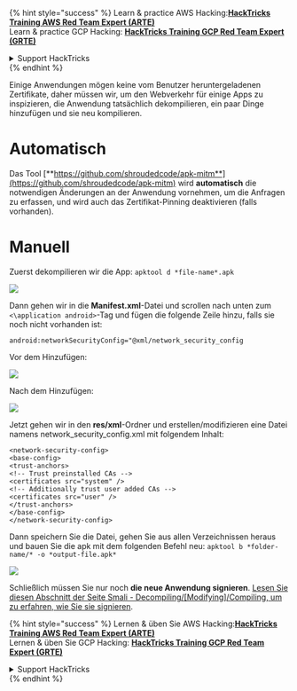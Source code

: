 {% hint style="success" %}
Learn & practice AWS Hacking:<img src="/.gitbook/assets/arte.png" alt="" data-size="line">[**HackTricks Training AWS Red Team Expert (ARTE)**](https://training.hacktricks.xyz/courses/arte)<img src="/.gitbook/assets/arte.png" alt="" data-size="line">\
Learn & practice GCP Hacking: <img src="/.gitbook/assets/grte.png" alt="" data-size="line">[**HackTricks Training GCP Red Team Expert (GRTE)**<img src="/.gitbook/assets/grte.png" alt="" data-size="line">](https://training.hacktricks.xyz/courses/grte)

<details>

<summary>Support HackTricks</summary>

* Check the [**subscription plans**](https://github.com/sponsors/carlospolop)!
* **Join the** 💬 [**Discord group**](https://discord.gg/hRep4RUj7f) or the [**telegram group**](https://t.me/peass) or **follow** us on **Twitter** 🐦 [**@hacktricks\_live**](https://twitter.com/hacktricks\_live)**.**
* **Share hacking tricks by submitting PRs to the** [**HackTricks**](https://github.com/carlospolop/hacktricks) and [**HackTricks Cloud**](https://github.com/carlospolop/hacktricks-cloud) github repos.

</details>
{% endhint %}

Einige Anwendungen mögen keine vom Benutzer heruntergeladenen Zertifikate, daher müssen wir, um den Webverkehr für einige Apps zu inspizieren, die Anwendung tatsächlich dekompilieren, ein paar Dinge hinzufügen und sie neu kompilieren.

# Automatisch

Das Tool [**https://github.com/shroudedcode/apk-mitm**](https://github.com/shroudedcode/apk-mitm) wird **automatisch** die notwendigen Änderungen an der Anwendung vornehmen, um die Anfragen zu erfassen, und wird auch das Zertifikat-Pinning deaktivieren (falls vorhanden).

# Manuell

Zuerst dekompilieren wir die App: `apktool d *file-name*.apk`

![](../../.gitbook/assets/img9.png)

Dann gehen wir in die **Manifest.xml**-Datei und scrollen nach unten zum `<\application android>`-Tag und fügen die folgende Zeile hinzu, falls sie noch nicht vorhanden ist:

`android:networkSecurityConfig="@xml/network_security_config`

Vor dem Hinzufügen:

![](../../.gitbook/assets/img10.png)

Nach dem Hinzufügen:

![](../../.gitbook/assets/img11.png)

Jetzt gehen wir in den **res/xml**-Ordner und erstellen/modifizieren eine Datei namens network\_security\_config.xml mit folgendem Inhalt:
```markup
<network-security-config>
<base-config>
<trust-anchors>
<!-- Trust preinstalled CAs -->
<certificates src="system" />
<!-- Additionally trust user added CAs -->
<certificates src="user" />
</trust-anchors>
</base-config>
</network-security-config>
```
Dann speichern Sie die Datei, gehen Sie aus allen Verzeichnissen heraus und bauen Sie die apk mit dem folgenden Befehl neu: `apktool b *folder-name/* -o *output-file.apk*`

![](../../.gitbook/assets/img12.png)

Schließlich müssen Sie nur noch **die neue Anwendung signieren**. [Lesen Sie diesen Abschnitt der Seite Smali - Decompiling/\[Modifying\]/Compiling, um zu erfahren, wie Sie sie signieren](smali-changes.md#sing-the-new-apk).

{% hint style="success" %}
Lernen & üben Sie AWS Hacking:<img src="/.gitbook/assets/arte.png" alt="" data-size="line">[**HackTricks Training AWS Red Team Expert (ARTE)**](https://training.hacktricks.xyz/courses/arte)<img src="/.gitbook/assets/arte.png" alt="" data-size="line">\
Lernen & üben Sie GCP Hacking: <img src="/.gitbook/assets/grte.png" alt="" data-size="line">[**HackTricks Training GCP Red Team Expert (GRTE)**<img src="/.gitbook/assets/grte.png" alt="" data-size="line">](https://training.hacktricks.xyz/courses/grte)

<details>

<summary>Support HackTricks</summary>

* Überprüfen Sie die [**Abonnementpläne**](https://github.com/sponsors/carlospolop)!
* **Treten Sie der** 💬 [**Discord-Gruppe**](https://discord.gg/hRep4RUj7f) oder der [**Telegram-Gruppe**](https://t.me/peass) bei oder **folgen** Sie uns auf **Twitter** 🐦 [**@hacktricks\_live**](https://twitter.com/hacktricks\_live)**.**
* **Teilen Sie Hacking-Tricks, indem Sie PRs an die** [**HackTricks**](https://github.com/carlospolop/hacktricks) und [**HackTricks Cloud**](https://github.com/carlospolop/hacktricks-cloud) GitHub-Repos senden.

</details>
{% endhint %}
